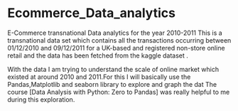# Ecommerce_Data_analytics
E-Commerce transnational Data analytics for the year 2010-2011
This is a transnational data set which contains all the transactions occurring between 01/12/2010 and 09/12/2011 for a UK-based and registered non-store online retail and the data has been fetched from the kaggle dataset .

With the data I am trying to understand the scale of online market which existed at around 2010 and 2011.For this I will basically use the Pandas,Matplotlib and seaborn library to explore and graph the dat The course [Data Analysis with Python: Zero to Pandas] was really helpful to me during this exploration.
